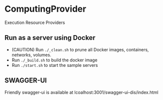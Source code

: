 # ComputingProvider
Execution Resource Providers

## Run as a server using Docker

 - (CAUTION) Run `./_clean.sh` to prune all Docker images, containers, networks, volumes.
 - Run `./_build.sh` to build the docker image
 - Run `./start.sh` to start the sample servers

## SWAGGER-UI

  Friendly swagger-ui is available at lcoalhost:3001/swagger-ui-dis/index.html